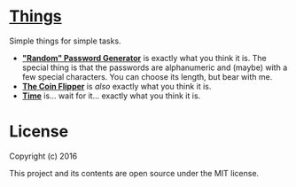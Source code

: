 # [Things](https://krikmo.github.io)

Simple things for simple tasks.

* [**"Random" Password Generator**](https://krikmo.github.io/pass.html) is exactly what you think it is. The special thing is that the passwords are alphanumeric and (maybe) with a few special characters. You can choose its length, but bear with me.
* [**The Coin Flipper**](https://thecoinflipper.github.io) is *also* exactly what you think it is.
* [**Time**](https://krikmo.github.io/time.html) is... wait for it... exactly what you think it is.

# License

Copyright (c) 2016

This project and its contents are open source under the MIT license.
